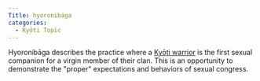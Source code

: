 ```yaml
---
Title: hyoronibāga
categories:
  - Kyōti Topic
---
```


Hyoronibāga describes the practice where a [Kyōti warrior]() is the first sexual companion for a virgin member of their clan. This is an opportunity to demonstrate the "proper" expectations and behaviors of sexual congress.
